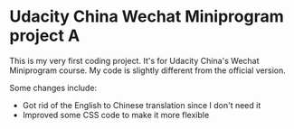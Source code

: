 # Udacity China Wechat Miniprogram project A
This is my very first coding project. It's for Udacity China's Wechat Miniprogram course.
My code is slightly different from the official version. 

Some changes include:

- Got rid of the English to Chinese translation since I don't need it
- Improved some CSS code to make it more flexible 

